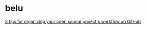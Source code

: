 # belu

[3 tips for organizing your open source project's workflow on GitHub](https://opensource.com/article/18/4/keep-your-project-organized-git-repo)
